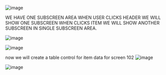 ![image](https://github.com/bhuvabhavik/Module-Pool-Programming/assets/49744703/cc7bb664-b9db-4086-a97b-36270d075656)

WE HAVE ONE SUBSCREEN AREA WHEN USER CLICKS HEADER WE WILL SHOW ONE SUBSCREEN WHEN CLICKS ITEM WE WILL SHOW ANOTHER SUBSCREEN IN SINGLE SUBSCREEN AREA.


![image](https://github.com/bhuvabhavik/Module-Pool-Programming/assets/49744703/9d534f0b-b217-4455-a0db-567ec523d8b1)

![image](https://github.com/bhuvabhavik/Module-Pool-Programming/assets/49744703/30ddd4f8-45af-4196-8a5e-e23d61cfaeff)

now we will create a table control for item data for screen 102
![image](https://github.com/bhuvabhavik/Module-Pool-Programming/assets/49744703/88601803-9096-4869-84ab-7ac8b8df1926)

![image](https://github.com/bhuvabhavik/Module-Pool-Programming/assets/49744703/d1a3755d-981c-4566-9218-54fb92fdbf6d)


